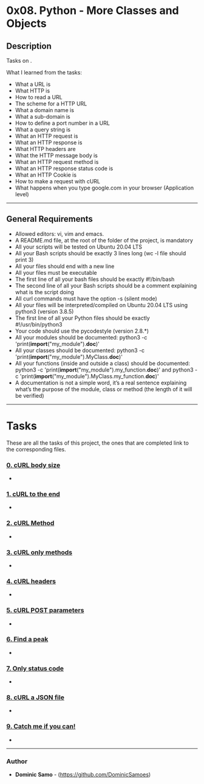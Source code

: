 
# 0x08. Python - More Classes and Objects

## Description

Tasks on .

What I learned from the tasks:

* What a URL is
* What HTTP is
* How to read a URL
* The scheme for a HTTP URL
* What a domain name is
* What a sub-domain is
* How to define a port number in a URL
* What a query string is
* What an HTTP request is
* What an HTTP response is
* What HTTP headers are
* What the HTTP message body is
* What an HTTP request method is
* What an HTTP response status code is
* What an HTTP Cookie is
* How to make a request with cURL
* What happens when you type google.com in your browser (Application level)

---

## General Requirements
* Allowed editors: vi, vim and emacs.
* A README.md file, at the root of the folder of the project, is mandatory
* All your scripts will be tested on Ubuntu 20.04 LTS
* All your Bash scripts should be exactly 3 lines long (wc -l file should print 3)
* All your files should end with a new line
* All your files must be executable
* The first line of all your bash files should be exactly #!/bin/bash
* The second line of all your Bash scripts should be a comment explaining what is the script doing
* All curl commands must have the option -s (silent mode)
* All your files will be interpreted/compiled on Ubuntu 20.04 LTS using python3 (version 3.8.5)
* The first line of all your Python files should be exactly #!/usr/bin/python3
* Your code should use the pycodestyle (version 2.8.*)
* All your modules should be documented: python3 -c 'print(__import__("my_module").__doc__)'
* All your classes should be documented: python3 -c 'print(__import__("my_module").MyClass.__doc__)'
* All your functions (inside and outside a class) should be documented: python3 -c 'print(__import__("my_module").my_function.__doc__)' and python3 -c 'print(__import__("my_module").MyClass.my_function.__doc__)'
* A documentation is not a simple word, it’s a real sentence explaining what’s the purpose of the module, class or method (the length of it will be verified)

---

# Tasks

These are all the tasks of this project, the ones that are completed link to the corresponding files.

### [0. cURL body size](./0-body_size.sh)
*

### [1. cURL to the end](./1-body.sh)
*

### [2. cURL Method](./2-delete.sh)
*

### [3. cURL only methods](./3-methods.sh)
*

### [4. cURL headers](./4-header.sh)
*

### [5. cURL POST parameters](./5-post_params.sh)
* 

### [6. Find a peak](./6-peak.py)
* 

### [7. Only status code](./100-status_code.sh)
* 

### [8. cURL a JSON file](./101-post_json.sh)
*

### [9. Catch me if you can!](./102-catch_me.sh)
* 

---

### Author
* **Dominic Samo** - (https://github.com/DominicSamoes)
